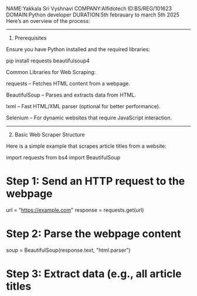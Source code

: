 NAME:Yakkala Sri Vyshnavi
COMPANY:Alfidotech
ID:BS/REG/101623
DOMAIN:Python developer
DURATION:5th febrauary to march 5th 2025
 Here’s an overview of the process:


---

1. Prerequisites

Ensure you have Python installed and the required libraries:

pip install requests beautifulsoup4

Common Libraries for Web Scraping:

requests – Fetches HTML content from a webpage.

BeautifulSoup – Parses and extracts data from HTML.

lxml – Fast HTML/XML parser (optional for better performance).

Selenium – For dynamic websites that require JavaScript interaction.



---

2. Basic Web Scraper Structure

Here is a simple example that scrapes article titles from a website:

import requests
from bs4 import BeautifulSoup

# Step 1: Send an HTTP request to the webpage
url = "https://example.com"
response = requests.get(url)

# Step 2: Parse the webpage content
soup = BeautifulSoup(response.text, "html.parser")

# Step 3: Extract data (e.g., all article titles
